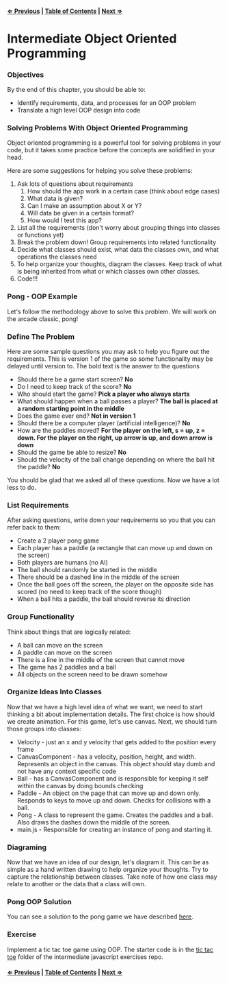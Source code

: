 #### [⇐ Previous](./08-prototypes.md) | [Table of Contents](./../readme.md) | [Next ⇒](./10-es2015.md)

# Intermediate Object Oriented Programming

### Objectives

By the end of this chapter, you should be able to:

* Identify requirements, data, and processes for an OOP problem
* Translate a high level OOP design into code

### Solving Problems With Object Oriented Programming

Object oriented programming is a powerful tool for solving problems in your code, but it takes some practice before the concepts are solidified in your head.

Here are some suggestions for helping you solve these problems:

1. Ask lots of questions about requirements
	1. How should the app work in a certain case (think about edge cases)
	2. What data is given?
	3. Can I make an assumption about X or Y?
	4. Will data be given in a certain format?
	5. How would I test this app?
2. List all the requirements (don't worry about grouping things into classes or functions yet)
3. Break the problem down! Group requirements into related functionality
4. Decide what classes should exist, what data the classes own, and what operations the classes need
5. To help organize your thoughts, diagram the classes. Keep track of what is being inherited from what or which classes own other classes.
6. Code!!!

### Pong - OOP Example

Let's follow the methodology above to solve this problem.  We will work on the arcade classic, pong!

### Define The Problem

Here are some sample questions you may ask to help you figure out the requirements.  This is version 1 of the game so some functionality may be delayed until version to.  The bold text is the answer to the questions

* Should there be a game start screen? __No__
* Do I need to keep track of the score? __No__
* Who should start the game? __Pick a player who always starts__
* What should happen when a ball passes a player?  __The ball is placed at a random starting point in the middle__
* Does the game ever end? __Not in version 1__
* Should there be a computer player (artificial intelligence)? __No__
* How are the paddles moved?  __For the player on the left, s = up, z = down.  For the player on the right, up arrow is up, and down arrow is down__
* Should the game be able to resize? __No__
* Should the velocity of the ball change depending on where the ball hit the paddle?  __No__

You should be glad that we asked all of these questions.  Now we have a lot less to do.


### List Requirements

After asking questions, write down your requirements so you that you can refer back to them:

* Create a 2 player pong game
* Each player has a paddle (a rectangle that can move up and down on the screen)
* Both players are humans (no AI)
* The ball should randomly be started in the middle
* There should be a dashed line in the middle of the screen
* Once the ball goes off the screen, the player on the opposite side has scored (no need to keep track of the score though)
* When a ball hits a paddle, the ball should reverse its direction

### Group Functionality

Think about things that are logically related:

* A ball can move on the screen
* A paddle can move on the screen
* There is a line in the middle of the screen that cannot move
* The game has 2 paddles and a ball
* All objects on the screen need to be drawn somehow

### Organize Ideas Into Classes

Now that we have a high level idea of what we want, we need to start thinking a bit about implementation details.  The first choice is how should we create animation.  For this game, let's use canvas.  Next, we should turn those groups into classes:

* Velocity - just an x and y velocity that gets added to the position every frame
* CanvasComponent - has a velocity, position, height, and width.  Represents an object in the canvas.  This object should stay dumb and not have any context specific code
* Ball - has a CanvasComponent and is responsible for keeping it self within the canvas by doing bounds checking
* Paddle - An object on the page that can move up and down only.  Responds to keys to move up and down.  Checks for collisions with a ball.
* Pong - A class to represent the game.  Creates the paddles and a ball.  Also draws the dashes down the middle of the screen.
* main.js - Responsible for creating an instance of pong and starting it.



### Diagraming

Now that we have an idea of our design, let's diagram it.  This can be as simple as a hand written drawing to help organize your thoughts.  Try to capture the relationship between classes.  Take note of how one class may relate to another or the data that a class will own.

### Pong OOP Solution

You can see a solution to the pong game we have described [here](https://github.com/rithmschool/intermediate_javascript_exercises/blob/master/intermediate_oop/pong).


### Exercise

Implement a tic tac toe game using OOP.  The starter code is in the  [tic tac toe](https://github.com/rithmschool/intermediate_js_exercises/tree/master/intermediate_oop/tic_tac_toe) folder of the intermediate javascript exercises repo.


#### [⇐ Previous](./08-prototypes.md) | [Table of Contents](./../readme.md) | [Next ⇒](./10-es2015.md)
